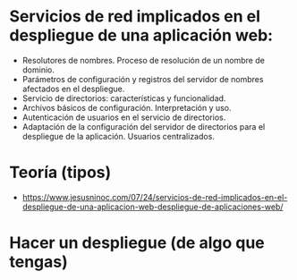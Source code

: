# Servicios de red implicados en el despliegue de una aplicación web:
- Resolutores de nombres. Proceso de resolución de un nombre de dominio.
- Parámetros de configuración y registros del servidor de nombres afectados en el despliegue.
- Servicio de directorios: características y funcionalidad.
- Archivos básicos de configuración. Interpretación y uso.
- Autenticación de usuarios en el servicio de directorios.
- Adaptación de la configuración del servidor de directorios para el despliegue de la aplicación. Usuarios centralizados.

# Teoría (tipos)
* https://www.jesusninoc.com/07/24/servicios-de-red-implicados-en-el-despliegue-de-una-aplicacion-web-despliegue-de-aplicaciones-web/

# Hacer un despliegue (de algo que tengas)
